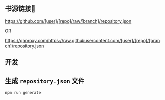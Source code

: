 ## 书源链接🔗

https://github.com/[user]/[repo]/raw/[branch]/repository.json

OR

https://ghproxy.com/https://raw.githubusercontent.com/[user]/[repo]/[branch]/repository.json


## 开发

## 生成 `repository.json` 文件

```shell
npm run generate
```